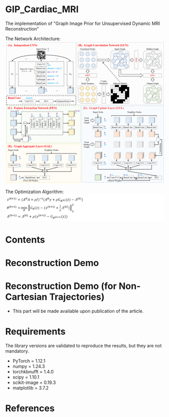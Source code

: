 # GIP_Cardiac_MRI
The implementation of "Graph Image Prior for Unsupervised Dynamic MRI Reconstruction"

The Network Architecture:
![Image text](illustration/Network_Architecture.png)

The Optimization Algorithm:
![Image text](illustration/Optimization_Algorithm.png)

# Contents

# Reconstruction Demo

# Reconstruction Demo (for Non-Cartesian Trajectories)
* This part will be made available upon publication of the article.

# Requirements
The library versions are validated to reproduce the results, but they are not mandatory.
* PyTorch = 1.12.1
* numpy = 1.24.3
* torchkbnufft = 1.4.0
* scipy = 1.10.1
* scikit-image = 0.19.3
* matplotlib = 3.7.2

# References
